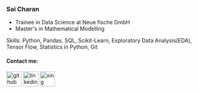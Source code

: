 ### Sai Charan

- Trainee in Data Science at Neue fische GmbH
- Master's in Mathematical Modelling

Skills: Python,  Pandas, SQL, Scikit-Learn,  Exploratory Data Analysis(EDA), Tensor Flow, Statistics in Python, Git

#### Contact me:

[<img src='https://cdn.jsdelivr.net/npm/simple-icons@3.0.1/icons/github.svg' alt='github' height='40'>](https://github.com/saicharangrandhi)  [<img src='https://cdn.jsdelivr.net/npm/simple-icons@3.0.1/icons/linkedin.svg' alt='linkedin' height='40'>](https://www.linkedin.com/in/venkata-sai-charan-grandhi-b30987191/)  [<img src='https://cdn.jsdelivr.net/npm/simple-icons@3.0.1/icons/xing.svg' alt='xing' height='40'>](https://www.xing.com/profile/VenkataSaiCharan_Grandhi2/cv)  



<!--

### Hi there 

I am Sai Charan and doing as a Trainee in Data Science at Neue fische GmbH

- Masters in Mathematical Modelling.
- 📫 How to reach me : [LinkedIn: Saicharangrandhi](https://www.linkedin.com/in/venkata-sai-charan-grandhi-b30987191/)
**saicharangrandhi/saicharangrandhi** is a ✨ _special_ ✨ repository because its `README.md` (this file) appears on your GitHub profile.

Here are some ideas to get you started:

- 🔭 I’m currently working on ...
- 🌱 I’m currently learning ...
- 👯 I’m looking to collaborate on ...
- 🤔 I’m looking for help with ...
- 💬 Ask me about ...
- 📫 How to reach me: ...
- 😄 Pronouns: ...
- ⚡ Fun fact: ...
-->
